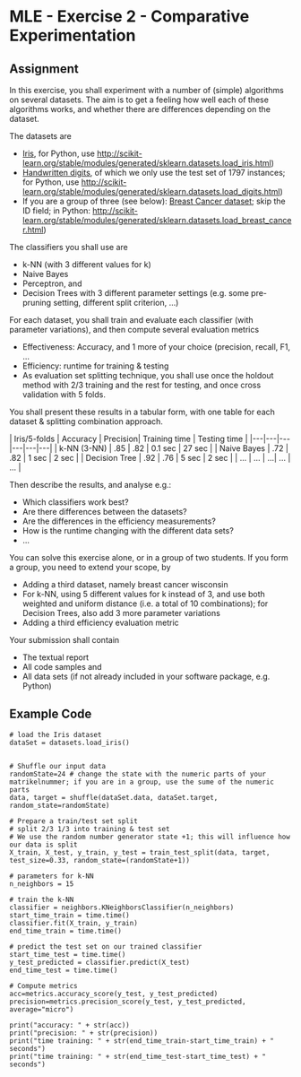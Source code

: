 
# MLE - Exercise 2 - Comparative Experimentation

## Assignment
In this exercise, you shall experiment with a number of (simple) algorithms on several datasets. The aim is to get a feeling how well each of these algorithms works, and whether there are differences depending on the dataset.

The datasets are
* [Iris](https://archive.ics.uci.edu/ml/datasets/Iris), for Python, use http://scikit-learn.org/stable/modules/generated/sklearn.datasets.load_iris.html)
* [Handwritten digits](https://archive.ics.uci.edu/ml/datasets/Optical+Recognition+of+Handwritten+Digits), of which we only use the test set of 1797 instances; for Python, use http://scikit-learn.org/stable/modules/generated/sklearn.datasets.load_digits.html)
* If you are a group of three (see below): [Breast Cancer dataset](https://archive.ics.uci.edu/ml/datasets/Breast+Cancer+Wisconsin+(Diagnostic)); skip the ID field; in Python: http://scikit-learn.org/stable/modules/generated/sklearn.datasets.load_breast_cancer.html)

The classifiers you shall use are
* k-NN (with 3 different values for k)
* Naive Bayes
* Perceptron, and
* Decision Trees with 3 different parameter settings (e.g. some pre-pruning setting, different split criterion, ...)

For each dataset, you shall train and evaluate each classifier (with parameter variations), and then compute several evaluation metrics
* Effectiveness: Accuracy, and 1 more of your choice (precision, recall, F1, ...
* Efficiency: runtime for training & testing
* As evaluation set splitting technique, you shall use once the holdout method with 2/3 training and the rest for testing, and once cross validation with 5 folds.

You shall present these results in a tabular form, with one table for each dataset & splitting combination approach.

| Iris/5-folds | Accuracy | Precision| Training time | Testing time |
|---|---|---|---|---|---|
| k-NN (3-NN) | .85 | .82 | 0.1 sec | 27 sec | 
| Naive Bayes | .72 | .82 | 1 sec | 2 sec |
| Decision Tree | .92 | .76 | 5 sec | 2 sec |
| ... | ... | ...| ... | ... | 

Then describe the results, and analyse e.g.:
* Which classifiers work best?
* Are there differences between the datasets?
* Are the differences in the efficiency measurements?
* How is the runtime changing with the different data sets?
* ...

You can solve this exercise alone, or in a group of two students. If you form a group, you need to extend your scope, by
* Adding a third dataset, namely breast cancer wisconsin
* For k-NN, using 5 different values for k instead of 3, and use both weighted and uniform distance (i.e. a total of 10 combinations); for Decision Trees, also add 3 more parameter variations
* Adding a third efficiency evaluation metric

Your submission shall contain
* The textual report
* All code samples and
* All data sets (if not already included in your software package, e.g. Python)

## Example Code
   
    # load the Iris dataset
    dataSet = datasets.load_iris()
    
    
    # Shuffle our input data
    randomState=24 # change the state with the numeric parts of your matrikelnummer; if you are in a group, use the sume of the numeric parts
    data, target = shuffle(dataSet.data, dataSet.target, random_state=randomState)
    
    # Prepare a train/test set split
    # split 2/3 1/3 into training & test set
    # We use the random number generator state +1; this will influence how our data is split
    X_train, X_test, y_train, y_test = train_test_split(data, target, test_size=0.33, random_state=(randomState+1))
    
    # parameters for k-NN
    n_neighbors = 15
    
    # train the k-NN
    classifier = neighbors.KNeighborsClassifier(n_neighbors)
    start_time_train = time.time()
    classifier.fit(X_train, y_train)
    end_time_train = time.time()
    
    # predict the test set on our trained classifier
    start_time_test = time.time()
    y_test_predicted = classifier.predict(X_test)
    end_time_test = time.time()
    
    # Compute metrics
    acc=metrics.accuracy_score(y_test, y_test_predicted)
    precision=metrics.precision_score(y_test, y_test_predicted, average="micro")
    
    print("accuracy: " + str(acc))
    print("precision: " + str(precision))
    print("time training: " + str(end_time_train-start_time_train) + " seconds")
    print("time training: " + str(end_time_test-start_time_test) + " seconds")
    
